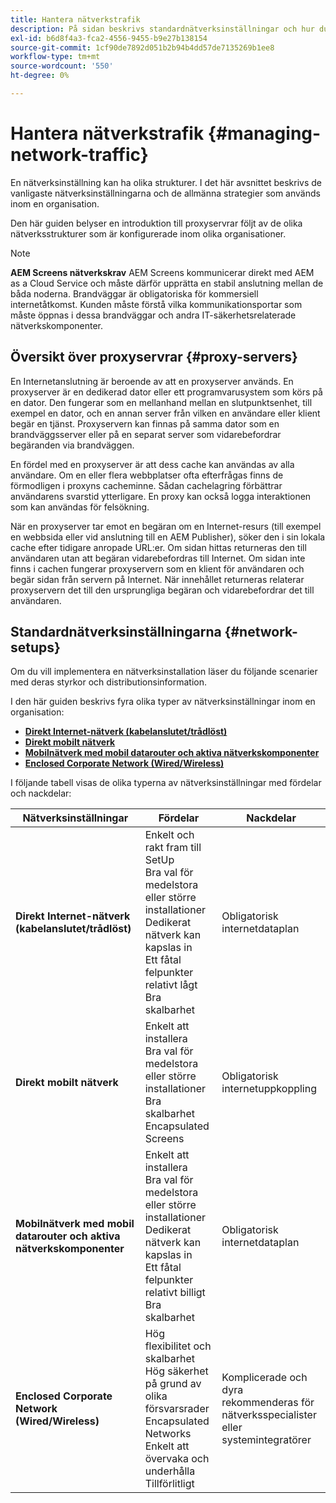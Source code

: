 ```yaml
---
title: Hantera nätverkstrafik
description: På sidan beskrivs standardnätverksinställningar och hur du hanterar nätverkstrafik.
exl-id: b6d8f4a3-fca2-4556-9455-b9e27b138154
source-git-commit: 1cf90de7892d051b2b94b4dd57de7135269b1ee8
workflow-type: tm+mt
source-wordcount: '550'
ht-degree: 0%

---
```


# Hantera nätverkstrafik {#managing-network-traffic}

En nätverksinställning kan ha olika strukturer. I det här avsnittet beskrivs de vanligaste nätverksinställningarna och de allmänna strategier som används inom en organisation.

Den här guiden belyser en introduktion till proxyservrar följt av de olika nätverksstrukturer som är konfigurerade inom olika organisationer.

>[!NOTE]
>**AEM Screens nätverkskrav**
>AEM Screens kommunicerar direkt med AEM as a Cloud Service och måste därför upprätta en stabil anslutning mellan de båda noderna. Brandväggar är obligatoriska för kommersiell internetåtkomst. Kunden måste förstå vilka kommunikationsportar som måste öppnas i dessa brandväggar och andra IT-säkerhetsrelaterade nätverkskomponenter.

## Översikt över proxyservrar {#proxy-servers}

En Internetanslutning är beroende av att en proxyserver används. En proxyserver är en dedikerad dator eller ett programvarusystem som körs på en dator. Den fungerar som en mellanhand mellan en slutpunktsenhet, till exempel en dator, och en annan server från vilken en användare eller klient begär en tjänst. Proxyservern kan finnas på samma dator som en brandväggsserver eller på en separat server som vidarebefordrar begäranden via brandväggen.

En fördel med en proxyserver är att dess cache kan användas av alla användare. Om en eller flera webbplatser ofta efterfrågas finns de förmodligen i proxyns cacheminne. Sådan cachelagring förbättrar användarens svarstid ytterligare. En proxy kan också logga interaktionen som kan användas för felsökning.

När en proxyserver tar emot en begäran om en Internet-resurs (till exempel en webbsida eller vid anslutning till en AEM Publisher), söker den i sin lokala cache efter tidigare anropade URL:er. Om sidan hittas returneras den till användaren utan att begäran vidarebefordras till Internet. Om sidan inte finns i cachen fungerar proxyservern som en klient för användaren och begär sidan från servern på Internet. När innehållet returneras relaterar proxyservern det till den ursprungliga begäran och vidarebefordrar det till användaren.

## Standardnätverksinställningarna {#network-setups}

Om du vill implementera en nätverksinstallation läser du följande scenarier med deras styrkor och distributionsinformation.

I den här guiden beskrivs fyra olika typer av nätverksinställningar inom en organisation:

* **[Direkt Internet-nätverk (kabelanslutet/trådlöst)](/help/using/direct-internet-network.md)**
* **[Direkt mobilt nätverk](/help/using/mobile-network.md)**
* **[Mobilnätverk med mobil datarouter och aktiva nätverkskomponenter](/help/using/mobile-network-router.md)**
* **[Enclosed Corporate Network (Wired/Wireless)](/help/using/enclosed-corporate-network.md)**

I följande tabell visas de olika typerna av nätverksinställningar med fördelar och nackdelar:

| Nätverksinställningar | Fördelar | Nackdelar |
|--- |--- |--- |
| **Direkt Internet-nätverk (kabelanslutet/trådlöst)** | Enkelt och rakt fram till SetUp<br>Bra val för medelstora eller större installationer<br>Dedikerat nätverk kan kapslas in<br>Ett fåtal felpunkter<br>relativt lågt<br>Bra skalbarhet | Obligatorisk internetdataplan |
| **Direkt mobilt nätverk** | Enkelt att installera<br>Bra val för medelstora eller större installationer<br>Bra skalbarhet<br>Encapsulated Screens | Obligatorisk internetuppkoppling |
| **Mobilnätverk med mobil datarouter och aktiva nätverkskomponenter** | Enkelt att installera<br>Bra val för medelstora eller större installationer<br>Dedikerat nätverk kan kapslas in<br>Ett fåtal felpunkter<br>relativt billigt<br>Bra skalbarhet | Obligatorisk internetdataplan |
| **Enclosed Corporate Network (Wired/Wireless)** | Hög flexibilitet och skalbarhet<br>Hög säkerhet på grund av olika försvarsrader<br>Encapsulated Networks<br>Enkelt att övervaka och underhålla<br>Tillförlitligt | Komplicerade och dyra<br>rekommenderas för nätverksspecialister eller systemintegratörer |
